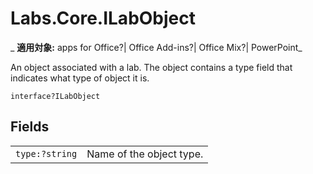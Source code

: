 
# Labs.Core.ILabObject

 _ **適用対象:** apps for Office?| Office Add-ins?| Office Mix?| PowerPoint_

An object associated with a lab. The object contains a type field that indicates what type of object it is.

```
interface?ILabObject
```


## Fields


|||
|:-----|:-----|
| `type:?string`|Name of the object type.|
